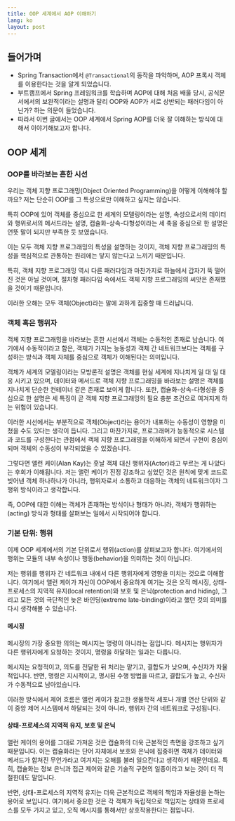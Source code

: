 ```yaml
---
title: OOP 세계에서 AOP 이해하기
lang: ko
layout: post
---
```


## 들어가며

- Spring Transaction에서 `@Transactional`의 동작을 파악하며, AOP 프록시 객체를 이용한다는 것을 알게 되었습니다.
- 부트캠프에서 Spring 프레임워크를 학습하며 AOP에 대해 처음 배울 당시, 공식문서에서의 보완적이라는 설명과 달리 OOP와 AOP가 서로 상반되는 패러다임이 아닌가? 하는 의문이 들었습니다.
- 따라서 이번 글에서는 OOP 세계에서 Spring AOP를 더욱 잘 이해하는 방식에 대해서 이야기해보고자 합니다.

## OOP 세계

### OOP를 바라보는 흔한 시선

우리는 객체 지향 프로그래밍(Object Oriented Programming)을 어떻게 이해해야 할까요? 저는 단순히 OOP를 그 특성으로만 이해하고 싶지는 않습니다.

특히 OOP에 있어 객체를 중심으로 한 세계의 모델링이라는 설명, 속성으로서의 데이터와 행위로서의 메서드라는 설명, 캡슐화-상속-다형성이라는 세 축을 중심으로 한 설명은 언뜻 말이 되지만 부족한 듯 보였습니다.

이는 모두 객체 지향 프로그래밍의 특성을 설명하는 것이지, 객체 지향 프로그래밍의 특성을 핵심적으로 관통하는 원리에는 닿지 않는다고 느끼기 때문입니다.

특히, 객체 지향 프로그래밍 역시 다른 패러다임과 마찬가지로 하늘에서 갑자기 뚝 떨어진 것은 아닐 것이며, 절차형 패러다임 속에서도 객체 지향 프로그래밍의 씨앗은 존재했을 것이기 때문입니다.

이러한 오해는 모두 객체(Object)라는 말에 과하게 집중할 때 드러납니다.

### 객체 혹은 행위자

객체 지향 프로그래밍을 바라보는 흔한 시선에서 객체는 수동적인 존재로 남습니다. 여기에서 수동적이라고 함은, 객체가 가지는 능동성과 객체 간 네트워크보다는 객체를 구성하는 방식과 객체 자체를 중심으로 객체가 이해된다는 의미입니다.

객체가 세계의 모델링이라는 모방론적 설명은 객체를 현실 세계에 지나치게 일 대 일 대응 시키고 있으며, 데이터와 메서드로 객체 지향 프로그래밍을 바라보는 설명은 객체를 지나치게 단순한 컨테이너 같은 존재로 보이게 합니다. 또한, 캡슐화-상속-다형성을 중심으로 한 설명은 세 특징이 곧 객체 지향 프로그래밍의 필요 충분 조건으로 여겨지게 하는 위험이 있습니다.

이러한 시선에서는 부분적으로 객체(Object)라는 용어가 내포하는 수동성이 영향을 미쳤을 수도 있다는 생각이 듭니다. 그리고 마찬가지로, 프로그래머가 능동적으로 시스템과 코드를 구성한다는 관점에서 객체 지향 프로그래밍을 이해하게 되면서 구현이 중심이 되며 객체의 수동성이 부각되었을 수 있겠습니다.

그렇다면 앨런 케이(Alan Kay)는 훗날 객체 대신 행위자(Actor)라고 부르는 게 나았다는 후회가 이해됩니다. 저는 앨런 케이가 진정 강조하고 싶었던 것은 원칙에 맞게 코드로 빚어낸 객체 하나하나가 아니라, 행위자로서 소통하고 대응하는 객체의 네트워크이자 그 행위 방식이라고 생각합니다.

즉, OOP에 대한 이해는 객체가 존재하는 방식이나 형태가 아니라, 객체가 행위하는(acting) 방식과 형태를 살펴보는 일에서 시작되어야 합니다.

### 기본 단위: 행위

이제 OOP 세계에서의 기본 단위로서 행위(action)를 살펴보고자 합니다. 여기에서의 행위는 모듈의 내부 속성이나 행동(behavior)을 의미하는 것이 아닙니다.

저는 행위를 행위자 간 네트워크 내에서 다른 행위자에게 영향을 미치는 것으로 이해합니다. 여기에서 앨런 케이가 자신이 OOP에서 중요하게 여기는 것은 오직 메시징, 상태-프로세스의 지역적 유지(local retention)와 보호 및 은닉(protection and hiding), 그리고 모든 것의 극단적인 늦은 바인딩(extreme late-binding)이라고 했던 것의 의미를 다시 생각해볼 수 있습니다.

#### 메시징

메시징의 가장 중요한 의의는 메시지는 명령이 아니라는 점입니다. 메시지는 행위자가 다른 행위자에게 요청하는 것이지, 명령을 하달하는 일과는 다릅니다.

메시지는 요청적이고, 의도를 전달한 뒤 처리는 맡기고, 결합도가 낮으며, 수신자가 자율적입니다. 반면, 명령은 지시적이고, 명시된 수행 방법을 따르고, 결합도가 높고, 수신자가 수동적으로 남아있습니다.

이러한 방식에서 제어 흐름은 앨런 케이가 참고한 생물학적 세포나 개별 연산 단위와 같이 중앙 제어 시스템에서 하달되는 것이 아니라, 행위자 간의 네트워크로 구성됩니다.

#### 상태-프로세스의 지역적 유지, 보호 및 은닉

앨런 케이의 용어를 그대로 가져온 것은 캡슐화의 더욱 근본적인 측면을 강조하고 싶기 때문입니다. 이는 캡슐화라는 단어 자체에서 보호와 은닉에 집중하면 객체가 데이터와 메서드가 합쳐진 무언가라고 여겨지는 오해를 불러 일으킨다고 생각하기 때문인데요. 특히, 캡슐화는 정보 은닉과 접근 제어와 같은 기술적 구현의 일종이라고 보는 것이 더 적절한데도 말입니다.

반면, 상태-프로세스의 지역적 유지는 더욱 근본적으로 객체의 책임과 자율성을 논하는 용어로 보입니다. 여기에서 중요한 것은 각 객체가 독립적으로 책임지는 상태와 프로세스를 모두 가지고 있고, 오직 메시지를 통해서만 상호작용한다는 점입니다.
